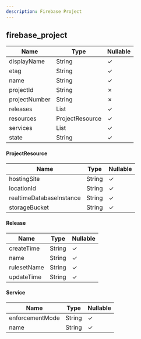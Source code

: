 ```yaml
---
description: Firebase Project
---
```

firebase_project
----------------

| **Name**      | **Type**        | **Nullable** |
| ------------- | --------------- | ------------ |
| displayName   | String          | &check;      |
| etag          | String          | &check;      |
| name          | String          | &check;      |
| projectId     | String          | &cross;      |
| projectNumber | String          | &cross;      |
| releases      | List<Release>   | &check;      |
| resources     | ProjectResource | &check;      |
| services      | List<Service>   | &check;      |
| state         | String          | &check;      |

#### ProjectResource
| **Name**                 | **Type** | **Nullable** |
| ------------------------ | -------- | ------------ |
| hostingSite              | String   | &check;      |
| locationId               | String   | &check;      |
| realtimeDatabaseInstance | String   | &check;      |
| storageBucket            | String   | &check;      |

#### Release
| **Name**    | **Type** | **Nullable** |
| ----------- | -------- | ------------ |
| createTime  | String   | &check;      |
| name        | String   | &check;      |
| rulesetName | String   | &check;      |
| updateTime  | String   | &check;      |

#### Service
| **Name**        | **Type** | **Nullable** |
| --------------- | -------- | ------------ |
| enforcementMode | String   | &check;      |
| name            | String   | &check;      |
